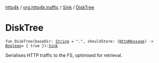 [http4k](../../index.md) / [org.http4k.traffic](../index.md) / [Sink](index.md) / [DiskTree](./-disk-tree.md)

# DiskTree

`fun DiskTree(baseDir: `[`String`](https://kotlinlang.org/api/latest/jvm/stdlib/kotlin/-string/index.html)` = ".", shouldStore: (`[`HttpMessage`](../../org.http4k.core/-http-message/index.md)`) -> `[`Boolean`](https://kotlinlang.org/api/latest/jvm/stdlib/kotlin/-boolean/index.html)` = { true }): `[`Sink`](index.md)

Serialises HTTP traffic to the FS, optimised for retrieval.

